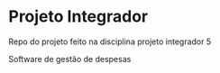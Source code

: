 # Projeto Integrador
 Repo do projeto feito na disciplina projeto integrador 5
 
Software de gestão de despesas
